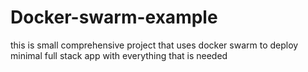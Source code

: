 # Docker-swarm-example
this is small comprehensive project that uses docker swarm to deploy minimal full stack app with everything that is needed
